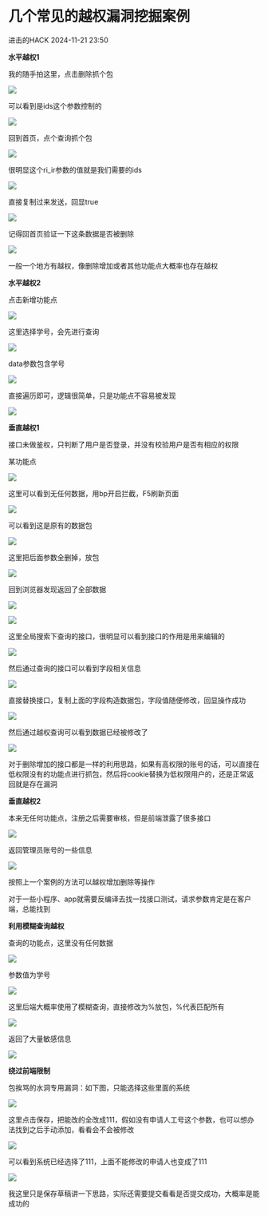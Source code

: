 #  几个常见的越权漏洞挖掘案例   
 进击的HACK   2024-11-21 23:50  
  
**水平越权1**  
  
我的随手拍这里，点击删除抓个包  
  
![](https://mmbiz.qpic.cn/sz_mmbiz_png/CgXd9Hbb64lsaSrqx3P9WxWITGLVftkERSQfLXamnUMsXKztzicnhQ2Fj3ecxBOvqicv21TU2x1gJUHQfwRmic9cg/640?wx_fmt=png&from=appmsg "")  
  
可以看到是ids这个参数控制的  
  
![](https://mmbiz.qpic.cn/sz_mmbiz_png/CgXd9Hbb64lsaSrqx3P9WxWITGLVftkExx2pw2OGIP1e9LI7kgD6icq3jAPBYZyoSVf5ug5K0tHH2dgN3f7iaw2g/640?wx_fmt=png&from=appmsg "")  
  
回到首页，点个查询抓个包  
  
![](https://mmbiz.qpic.cn/sz_mmbiz_png/CgXd9Hbb64lsaSrqx3P9WxWITGLVftkEZLJcTtoqHPvyeqfm08hQSS9B3ffkgUGcFq3mMopz5p4wQphKsPeK9Q/640?wx_fmt=png&from=appmsg "")  
  
很明显这个ri_ir参数的值就是我们需要的ids  
  
![](https://mmbiz.qpic.cn/sz_mmbiz_png/CgXd9Hbb64lsaSrqx3P9WxWITGLVftkEKghDk0fia3RzHCWgLwJNxxEopFv66SbdaCxY4XYtr02RBFd89326oxA/640?wx_fmt=png&from=appmsg "")  
  
直接复制过来发送，回显true  
  
![](https://mmbiz.qpic.cn/sz_mmbiz_png/CgXd9Hbb64lsaSrqx3P9WxWITGLVftkEvQYFibDUnZTe3PvUvl3dicZNdu4ojahhjLU71wPlcZ71ic8KiamkpY7l6Q/640?wx_fmt=png&from=appmsg "")  
  
记得回首页验证一下这条数据是否被删除  
  
![](https://mmbiz.qpic.cn/sz_mmbiz_png/CgXd9Hbb64lsaSrqx3P9WxWITGLVftkERoOJPuzW6unaiceFg6pY1daLxVOlaSgOQCVu39XQBKR29an56ye1uRA/640?wx_fmt=png&from=appmsg "")  
  
一般一个地方有越权，像删除增加或者其他功能点大概率也存在越权  
  
**水平越权2**  
  
点击新增功能点  
  
![](https://mmbiz.qpic.cn/sz_mmbiz_png/CgXd9Hbb64mG9JyKbBbApicF4YaUicMns0PeMUEGh7ALOntib40r5nEd3b1KC7Aic7xcCotdts7yAkpmmnhl6GlPuA/640?wx_fmt=png&from=appmsg "")  
  
这里选择学号，会先进行查询  
  
![](https://mmbiz.qpic.cn/sz_mmbiz_png/CgXd9Hbb64mG9JyKbBbApicF4YaUicMns0LGb0Q6TRRN1A1MkZodbxkz54dGOlhZ9DaDABggbWKIDupFXf6H5qiag/640?wx_fmt=png&from=appmsg "")  
  
data参数包含学号  
  
![](https://mmbiz.qpic.cn/sz_mmbiz_png/CgXd9Hbb64mG9JyKbBbApicF4YaUicMns0O3po2069gtcDDWnLFyf1jYPu2HiajzQf8oiaIk0Lh6E237zPYt1KicVibw/640?wx_fmt=png&from=appmsg "")  
  
直接遍历即可，逻辑很简单，只是功能点不容易被发现  
  
![](https://mmbiz.qpic.cn/sz_mmbiz_png/CgXd9Hbb64mG9JyKbBbApicF4YaUicMns0ibYVms3WUbsYnEY2tzMIRMmfwF318Zch0kutrCjFdoZVz1YXBzsO9IA/640?wx_fmt=png&from=appmsg "")  
  
**垂直越权1**  
  
接口未做鉴权，只判断了用户是否登录，并没有校验用户是否有相应的权限  
  
某功能点  
  
![](https://mmbiz.qpic.cn/sz_mmbiz_png/CgXd9Hbb64kU8oka4Rw3iaUq59MrpLykN56DpRmMicuNcT4L6lOJaGIBY1JcOTJoSzG8vaGcjnQ8U4Xt0jB1fMXw/640?wx_fmt=png&from=appmsg "")  
  
这里可以看到无任何数据，用bp开启拦截，F5刷新页面  
  
![](https://mmbiz.qpic.cn/sz_mmbiz_png/CgXd9Hbb64kU8oka4Rw3iaUq59MrpLykNyvbnRSt9VekwEoJhIqnx2u2vKczN6VKMKeEaxiafpibupibJAUpJeGHkQ/640?wx_fmt=png&from=appmsg "")  
  
可以看到这是原有的数据包  
  
![](https://mmbiz.qpic.cn/sz_mmbiz_png/CgXd9Hbb64kU8oka4Rw3iaUq59MrpLykN3Mph7IxtSnmItN0m4Mfjss3xGlbdzmrZljFuiaSZGjdTALfic7sDYMKg/640?wx_fmt=png&from=appmsg "")  
  
这里把后面参数全删掉，放包  
  
![](https://mmbiz.qpic.cn/sz_mmbiz_png/CgXd9Hbb64kU8oka4Rw3iaUq59MrpLykNxJlaecvFlPTO5jRh4K2Z2ftYHlJHQMZstVqSXGaswHL2elkyIs5PtQ/640?wx_fmt=png&from=appmsg "")  
  
回到浏览器发现返回了全部数据  
  
![](https://mmbiz.qpic.cn/sz_mmbiz_png/CgXd9Hbb64kU8oka4Rw3iaUq59MrpLykNxdBlRPGcpFLSUG6Yd9Np09NmzxERsgkoOJUcZzibEBBU5Zr8WBIGiacA/640?wx_fmt=png&from=appmsg "")  
  
![](https://mmbiz.qpic.cn/sz_mmbiz_png/CgXd9Hbb64kU8oka4Rw3iaUq59MrpLykN0YjJSZibmXquVDOJqggMOw2Go0wumr9REWjk8iaTasVFL1IH72fbXONA/640?wx_fmt=png&from=appmsg "")  
  
这里全局搜索下查询的接口，很明显可以看到接口的作用是用来编辑的  
  
![](https://mmbiz.qpic.cn/sz_mmbiz_png/CgXd9Hbb64kU8oka4Rw3iaUq59MrpLykNqj6JRXPxCiamU0sa9et6oC5iaicfwgteJtOPPOibBqo8ORIbX5uF1pxokw/640?wx_fmt=png&from=appmsg "")  
  
然后通过查询的接口可以看到字段相关信息  
  
![](https://mmbiz.qpic.cn/sz_mmbiz_png/CgXd9Hbb64kU8oka4Rw3iaUq59MrpLykNRpZH5zKyylibpmibt9de01eNPKYCvGUrJh2BZq9nvadBLYemib1JnIQ4Q/640?wx_fmt=png&from=appmsg "")  
  
直接替换接口，复制上面的字段构造数据包，字段值随便修改，回显操作成功  
  
![](https://mmbiz.qpic.cn/sz_mmbiz_png/CgXd9Hbb64kU8oka4Rw3iaUq59MrpLykNprR4Y2GI0GoSUQ2Psw62Xs9XZYjwVVbhkzrcwLicGGsYMbbWTZtoPfA/640?wx_fmt=png&from=appmsg "")  
  
然后通过越权查询可以看到数据已经被修改了  
  
![](https://mmbiz.qpic.cn/sz_mmbiz_png/CgXd9Hbb64kU8oka4Rw3iaUq59MrpLykNFXkahFQAF2Dvia68HNQGkJmeyD59HSeqRKsqyBDKEhBKZIHLBxwWMvw/640?wx_fmt=png&from=appmsg "")  
  
对于删除增加的接口都是一样的利用思路，如果有高权限的账号的话，可以直接在低权限没有的功能点进行抓包，然后将cookie替换为低权限用户的，还是正常返回就是存在漏洞  
  
**垂直越权2**  
  
本来无任何功能点，注册之后需要审核，但是前端泄露了很多接口  
  
![](https://mmbiz.qpic.cn/sz_mmbiz_png/CgXd9Hbb64mG9JyKbBbApicF4YaUicMns0ZkIpy7kkXd47kYKKZLkYR5ibWSnkR1F3QlDlicic4Prnshic4SjzEdfETg/640?wx_fmt=png&from=appmsg "")  
  
  
返回管理员账号的一些信息  
  
![](https://mmbiz.qpic.cn/sz_mmbiz_png/CgXd9Hbb64mG9JyKbBbApicF4YaUicMns0cup2dXSibxiaKFO1sKatH02No1ENnyqyeqHmiasOLYoUNEhMqayJjo0FA/640?wx_fmt=png&from=appmsg "")  
  
  
按照上一个案例的方法可以越权增加删除等操作  
  
对于一些小程序、app就需要反编译去找一找接口测试，请求参数肯定是在客户端，总能找到  
  
  
**利用模糊查询越权**  
  
查询的功能点，这里没有任何数据  
  
![](https://mmbiz.qpic.cn/sz_mmbiz_png/CgXd9Hbb64mG9JyKbBbApicF4YaUicMns0vWk17ecoTiaSskFLUW63udibR7S4Gd8WTclSiakecCUVAquLQ9nb6kLoQ/640?wx_fmt=png&from=appmsg "")  
  
参数值为学号  
  
![](https://mmbiz.qpic.cn/sz_mmbiz_png/CgXd9Hbb64mG9JyKbBbApicF4YaUicMns0VPP7AboDOnajVUtFLdQVpCXS7lLoS8Yq43xKyYzA0vRp14RJ787MAw/640?wx_fmt=png&from=appmsg "")  
  
这里后端大概率使用了模糊查询，直接修改为%放包，%代表匹配所有  
  
![](https://mmbiz.qpic.cn/sz_mmbiz_png/CgXd9Hbb64mG9JyKbBbApicF4YaUicMns0IlNmyT66V1IZibUPGhjBwzZ3t2MFyy3N0U3RdeLnxbjD3mvl36VJeTg/640?wx_fmt=png&from=appmsg "")  
  
返回了大量敏感信息  
  
![](https://mmbiz.qpic.cn/sz_mmbiz_png/CgXd9Hbb64mG9JyKbBbApicF4YaUicMns0TaCnYtIXmvzwYESZqFKJOkZ5AU4MpDdzsic6Y2yBsJHQtqiak7oibibS2Q/640?wx_fmt=png&from=appmsg "")  
  
**绕过前端限制**  
  
包挨骂的水洞专用漏洞：如下图，只能选择这些里面的系统  
  
![](https://mmbiz.qpic.cn/sz_mmbiz_png/CgXd9Hbb64mG9JyKbBbApicF4YaUicMns0CNibsTaRS5KlIDsE5fKS5QmdyYiboWLROeibZMsdjKhKeMV1efeKqhd8Q/640?wx_fmt=png&from=appmsg "")  
  
这里点击保存，把能改的全改成111，假如没有申请人工号这个参数，也可以想办法找到之后手动添加，看看会不会被修改  
  
![](https://mmbiz.qpic.cn/sz_mmbiz_png/CgXd9Hbb64mG9JyKbBbApicF4YaUicMns0dk3xvbSb730oXZlicibmzM3iaoEibFWsERWG67x3iaB5TM9CJenicqhMkYqQ/640?wx_fmt=png&from=appmsg "")  
  
可以看到系统已经选择了111，上面不能修改的申请人也变成了111  
  
![](https://mmbiz.qpic.cn/sz_mmbiz_png/CgXd9Hbb64mG9JyKbBbApicF4YaUicMns0l1y98hA7bILr2TbkDAwaiaRVNiahiaJA2KkeRoX3EASFYuyasddkp9SFw/640?wx_fmt=png&from=appmsg "")  
  
我这里只是保存草稿讲一下思路，实际还需要提交看看是否提交成功，大概率是能成功的  
  

